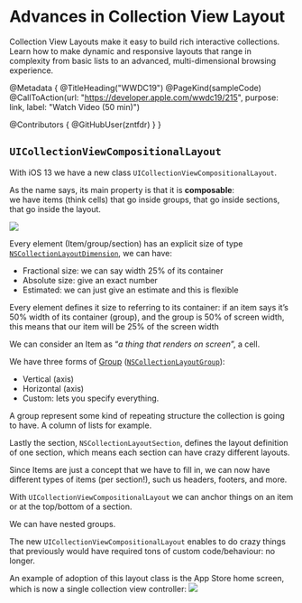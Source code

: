# Advances in Collection View Layout

Collection View Layouts make it easy to build rich interactive collections. Learn how to make dynamic and responsive layouts that range in complexity from basic lists to an advanced, multi-dimensional browsing experience.

@Metadata {
   @TitleHeading("WWDC19")
   @PageKind(sampleCode)
   @CallToAction(url: "https://developer.apple.com/wwdc19/215", purpose: link, label: "Watch Video (50 min)")

   @Contributors {
      @GitHubUser(zntfdr)
   }
}



## `UICollectionViewCompositionalLayout`

With iOS 13 we have a new class `UICollectionViewCompositionalLayout`.

As the name says, its main property is that it is **composable**:  
we have items (think cells) that go inside groups, that go inside sections, that go inside the layout.

![][chartImage]

Every element (Item/group/section) has an explicit size of type [`NSCollectionLayoutDimension`][dimensionDoc], we can have:

- Fractional size: we can say width 25% of its container
- Absolute size: give an exact number
- Estimated: we can just give an estimate and this is flexible

Every element defines it size to referring to its container: if an item says it’s 50% width of its container (group), and the group is 50% of screen width, this means that our item will be 25% of the screen width

We can consider an Item as “_a thing that renders on screen_”, a cell.

We have three forms of [Group][groupDoc] ([`NSCollectionLayoutGroup`][groupDoc]): 

- Vertical (axis)
- Horizontal (axis)
- Custom: lets you specify everything.

A group represent some kind of repeating structure the collection is going to have. 
A column of lists for example.

Lastly the section, `NSCollectionLayoutSection`, defines the layout definition of one section, which means each section can have crazy different layouts.

Since Items are just a concept that we have to fill in, we can now have different types of items (per section!), such us headers, footers, and more.

With `UICollectionViewCompositionalLayout` we can anchor things on an item or at the top/bottom of a section.

We can have nested groups.

The new `UICollectionViewCompositionalLayout` enables to do crazy things that previously would have required tons of custom code/behaviour: no longer.

An example of adoption of this layout class is the App Store home screen, which is now a single collection view controller:
![][appStoreImage]

[dimensionDoc]: https://developer.apple.com/documentation/uikit/nscollectionlayoutdimension
[groupDoc]: https://developer.apple.com/documentation/uikit/nscollectionlayoutgroup?language=objc

[chartImage]: WWDC19-215-chart
[appStoreImage]: WWDC19-215-appStore